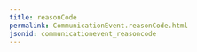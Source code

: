 ```yaml
---
title: reasonCode
permalink: CommunicationEvent.reasonCode.html
jsonid: communicationevent_reasoncode
---
```


